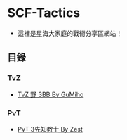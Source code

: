 # SCF-Tactics

+ 這裡是星海大家庭的戰術分享區網站！

## 目錄
<!-- ### TvT -->

### TvZ
+ [TvZ 野 3BB By GuMiho](https://starcraftfamily.github.io/SCF-Tactics/TvZ/3BB/)

<!-- ### TvP

### ZvT

### ZvZ

### ZvP -->

### PvT
+ [PvT 3先知教士 By Zest](https://starcraftfamily.github.io/SCF-Tactics/PvT/3OracleAdept/)

<!-- ### PvZ

### PvP -->
